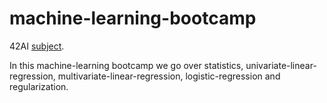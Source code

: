 # machine-learning-bootcamp 

42AI [subject](https://github.com/42-AI/bootcamp_machine-learning).

In this machine-learning bootcamp we go over statistics, univariate-linear-regression, multivariate-linear-regression, logistic-regression and regularization.
